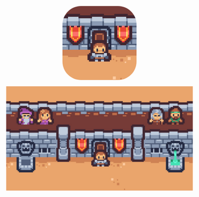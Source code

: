 <div align="center">
        
<img src="art/Export/logo.jpg" height="auto" width="200" style="border-radius:50px">

</div>

![Caveat Manager](art/Export/background.jpg)
